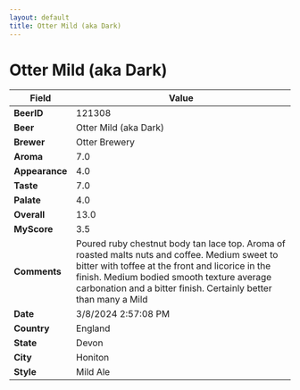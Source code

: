 ```yaml
---
layout: default
title: Otter Mild (aka Dark)
---
```


# Otter Mild (aka Dark)

| Field         | Value     |
|---------------|-----------|
| **BeerID** | 121308 |
| **Beer** | Otter Mild (aka Dark) |
| **Brewer** | Otter Brewery |
| **Aroma** | 7.0 |
| **Appearance** | 4.0 |
| **Taste** | 7.0 |
| **Palate** | 4.0 |
| **Overall** | 13.0 |
| **MyScore** | 3.5 |
| **Comments** | Poured ruby chestnut body tan lace top. Aroma of roasted malts nuts and coffee. Medium sweet to bitter with toffee at the front and licorice in the finish. Medium bodied smooth texture average carbonation and a bitter finish. Certainly better than many a Mild  |
| **Date** | 3/8/2024 2:57:08 PM |
| **Country** | England |
| **State** | Devon |
| **City** | Honiton |
| **Style** | Mild Ale |
